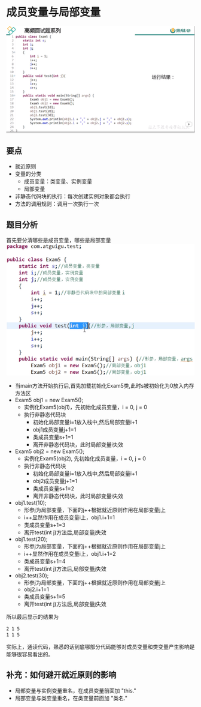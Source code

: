 # 成员变量与局部变量
![无法加载图片](https://github.com/Ywfy/Summary-of-interview-questions/blob/master/Variable_Scope/bl.png)<br>

## 要点
* 就近原则
* 变量的分类
  * 成员变量：类变量、实例变量
  * 局部变量
* 非静态代码块的执行：每次创建实例对象都会执行
* 方法的调用规则：调用一次执行一次

## 题目分析
首先要分清哪些是成员变量，哪些是局部变量<br>
![无法加载图片](https://github.com/Ywfy/Summary-of-interview-questions/blob/master/Variable_Scope/bl2.png)<br>

* 当main方法开始执行后,首先加载初始化Exam5类,此时s被初始化为0放入内存方法区
* Exam5 obj1 = new Exam5();
  * 实例化Exam5(obj1)，先初始化成员变量，i = 0, j = 0
  * 执行非静态代码块
    * 初始化局部变量i=1放入栈中,然后局部变量i+1
    * obj1成员变量j+1=1
    * 类成员变量s+1=1
    * 离开非静态代码块，此时局部变量i失效
* Exam5 obj2 = new Exam5();
  * 实例化Exam5(obj2), 先初始化成员变量，i = 0, j = 0
  * 执行非静态代码块
    * 初始化局部变量i=1放入栈中,然后局部变量i+1
    * obj2成员变量j+1=1
    * 类成员变量s+1=2
    * 离开非静态代码块，此时局部变量i失效
* obj1.test(10);
  * 形参j为局部变量，下面的j++根据就近原则作用在局部变量j上
  * i++显然作用在成员变量i上，obj1.i+1=1
  * 类成员变量s+1=3
  * 离开test(int j)方法后,局部变量j失效
* obj1.test(20);
  * 形参j为局部变量，下面的j++根据就近原则作用在局部变量j上
  * i++显然作用在成员变量i上，obj1.i+1=2
  * 类成员变量s+1=4
  * 离开test(int j)方法后,局部变量j失效
* obj2.test(30);
  * 形参j为局部变量，下面的j++根据就近原则作用在局部变量j上
  * obj2.i+1=1
  * 类成员变量s+1=5
  * 离开test(int j)方法后,局部变量j失效

所以最后显示的结果为
```
2 1 5
1 1 5
```
实际上，通读代码，熟悉的话到底哪部分代码能够对成员变量和类变量产生影响是能够很容易看出的。
<br>

## 补充：如何避开就近原则的影响
* 局部变量与实例变量重名，在成员变量前面加 "this."
* 局部变量与类变量重名，在类变量前面加 "类名."
